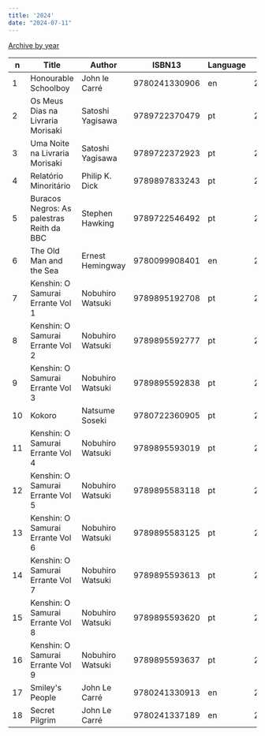 ```yaml
---
title: '2024'
date: "2024-07-11"
---
```


[Archive by year](/books)

|  n | Title                                     | Author           |        ISBN13 | Language | Date Read  |
|----|-------------------------------------------|------------------|---------------|----------|------------|
|  1 | Honourable Schoolboy                      | John le Carré    | 9780241330906 | en       | 2024/02/28 |
|  2 | Os Meus Dias na Livraria Morisaki         | Satoshi Yagisawa | 9789722370479 | pt       | 2024/03/15 |
|  3 | Uma Noite na Livraria Morisaki            | Satoshi Yagisawa | 9789722372923 | pt       | 2024/03/17 |
|  4 | Relatório Minoritário                     | Philip K. Dick   | 9789897833243 | pt       | 2024/03/18 |
|  5 | Buracos Negros: As palestras Reith da BBC | Stephen Hawking  | 9789722546492 | pt       | 2024/03/23 |
|  6 | The Old Man and the Sea                   | Ernest Hemingway | 9780099908401 | en       | 2024/03/27 |
|  7 | Kenshin: O Samurai Errante Vol 1          | Nobuhiro Watsuki | 9789895192708 | pt       | 2024/04/04 |
|  8 | Kenshin: O Samurai Errante Vol 2          | Nobuhiro Watsuki | 9789895592777 | pt       | 2024/04/05 |
|  9 | Kenshin: O Samurai Errante Vol 3          | Nobuhiro Watsuki | 9789895592838 | pt       | 2024/04/19 |
| 10 | Kokoro                                    | Natsume Soseki   | 9780722360905 | pt       | 2024/04/19 |
| 11 | Kenshin: O Samurai Errante Vol 4          | Nobuhiro Watsuki | 9789895593019 | pt       | 2024/05/16 |
| 12 | Kenshin: O Samurai Errante Vol 5          | Nobuhiro Watsuki | 9789895583118 | pt       | 2024/05/16 |
| 13 | Kenshin: O Samurai Errante Vol 6          | Nobuhiro Watsuki | 9789895583125 | pt       | 2024/05/17 |
| 14 | Kenshin: O Samurai Errante Vol 7          | Nobuhiro Watsuki | 9789895593613 | pt       | 2024/05/18 |
| 15 | Kenshin: O Samurai Errante Vol 8          | Nobuhiro Watsuki | 9789895593620 | pt       | 2024/05/18 |
| 16 | Kenshin: O Samurai Errante Vol 9          | Nobuhiro Watsuki | 9789895593637 | pt       | 2024/05/04 |
| 17 | Smiley's People                           | John Le Carré    | 9780241330913 | en       | 2024/06/10 |
| 18 | Secret Pilgrim                            | John Le Carré    | 9780241337189 | en       | 2024/07/11 |


